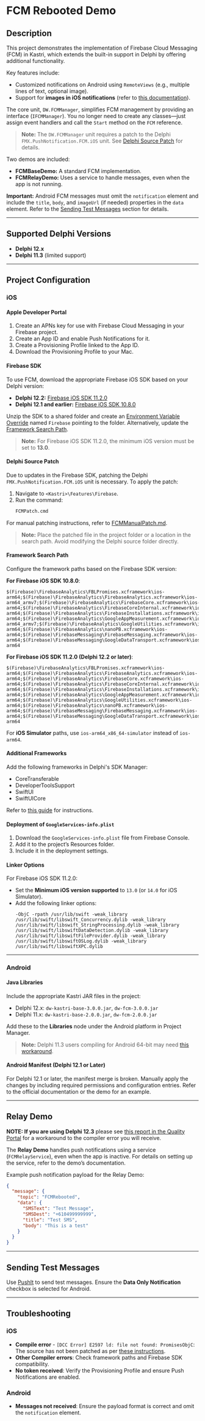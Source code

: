 # FCM Rebooted Demo

## Description

This project demonstrates the implementation of Firebase Cloud Messaging (FCM) in Kastri, which extends the built-in support in Delphi by offering additional functionality.

Key features include:
- Customized notifications on Android using `RemoteViews` (e.g., multiple lines of text, optional image).
- Support for **images in iOS notifications** (refer to [this documentation](NotificationImagesOnIOS.md)).

The core unit, `DW.FCMManager`, simplifies FCM management by providing an interface (`IFCMManager`). You no longer need to create any classes—just assign event handlers and call the `Start` method on the `FCM` reference.

> **Note:** The `DW.FCMManager` unit requires a patch to the Delphi `FMX.PushNotification.FCM.iOS` unit. See [Delphi Source Patch](#delphi-source-patch) for details.

Two demos are included:
- **FCMBaseDemo:** A standard FCM implementation.
- **FCMRelayDemo:** Uses a service to handle messages, even when the app is not running.

**Important:** Android FCM messages must omit the `notification` element and include the `title`, `body`, and `imageUrl` (if needed) properties in the `data` element. Refer to the [Sending Test Messages](#sending-test-messages) section for details.

---

## Supported Delphi Versions

- **Delphi 12.x**
- **Delphi 11.3** (limited support)

---

## Project Configuration

### iOS

#### Apple Developer Portal

1. Create an APNs key for use with Firebase Cloud Messaging in your Firebase project.
2. Create an App ID and enable Push Notifications for it.
3. Create a Provisioning Profile linked to the App ID.
4. Download the Provisioning Profile to your Mac.

#### Firebase SDK

To use FCM, download the appropriate Firebase iOS SDK based on your Delphi version:

- **Delphi 12.2:** [Firebase iOS SDK 11.2.0](https://github.com/firebase/firebase-ios-sdk/releases/download/11.2.0/Firebase.zip)
- **Delphi 12.1 and earlier:** [Firebase iOS SDK 10.8.0](https://github.com/firebase/firebase-ios-sdk/releases/download/10.8.0/Firebase-10.8.0.zip)

Unzip the SDK to a shared folder and create an [Environment Variable Override](https://docwiki.embarcadero.com/RADStudio/Alexandria/en/Environment_Variables) named `Firebase` pointing to the folder. Alternatively, update the [Framework Search Path](#framework-search-path).

> **Note:** For Firebase iOS SDK 11.2.0, the minimum iOS version must be set to **13.0**.

#### Delphi Source Patch

Due to updates in the Firebase SDK, patching the Delphi `FMX.PushNotification.FCM.iOS` unit is necessary. To apply the patch:

1. Navigate to `<Kastri>\Features\Firebase`.
2. Run the command:
   ```bash
   FCMPatch.cmd
   ```

For manual patching instructions, refer to [FCMManualPatch.md](../../Features/Firebase/FCMManualPatch.md).

> **Note:** Place the patched file in the project folder or a location in the search path. Avoid modifying the Delphi source folder directly.

#### Framework Search Path

Configure the framework paths based on the Firebase SDK version:

**For Firebase iOS SDK 10.8.0**:
```text
$(Firebase)\FirebaseAnalytics\FBLPromises.xcframework\ios-arm64;$(Firebase)\FirebaseAnalytics\FirebaseAnalytics.xcframework\ios-arm64_armv7;$(Firebase)\FirebaseAnalytics\FirebaseCore.xcframework\ios-arm64;$(Firebase)\FirebaseAnalytics\FirebaseCoreInternal.xcframework\ios-arm64;$(Firebase)\FirebaseAnalytics\FirebaseInstallations.xcframework\ios-arm64;$(Firebase)\FirebaseAnalytics\GoogleAppMeasurement.xcframework\ios-arm64_armv7;$(Firebase)\FirebaseAnalytics\GoogleUtilities.xcframework\ios-arm64;$(Firebase)\FirebaseAnalytics\nanoPB.xcframework\ios-arm64;$(Firebase)\FirebaseMessaging\FirebaseMessaging.xcframework\ios-arm64;$(Firebase)\FirebaseMessaging\GoogleDataTransport.xcframework\ios-arm64
```

**For Firebase iOS SDK 11.2.0 (Delphi 12.2 or later)**:
```text
$(Firebase)\FirebaseAnalytics\FBLPromises.xcframework\ios-arm64;$(Firebase)\FirebaseAnalytics\FirebaseAnalytics.xcframework\ios-arm64;$(Firebase)\FirebaseAnalytics\FirebaseCore.xcframework\ios-arm64;$(Firebase)\FirebaseAnalytics\FirebaseCoreInternal.xcframework\ios-arm64;$(Firebase)\FirebaseAnalytics\FirebaseInstallations.xcframework\ios-arm64;$(Firebase)\FirebaseAnalytics\GoogleAppMeasurement.xcframework\ios-arm64;$(Firebase)\FirebaseAnalytics\GoogleUtilities.xcframework\ios-arm64;$(Firebase)\FirebaseAnalytics\nanoPB.xcframework\ios-arm64;$(Firebase)\FirebaseMessaging\FirebaseMessaging.xcframework\ios-arm64;$(Firebase)\FirebaseMessaging\GoogleDataTransport.xcframework\ios-arm64
```

For **iOS Simulator** paths, use `ios-arm64_x86_64-simulator` instead of `ios-arm64`.

#### Additional Frameworks

Add the following frameworks in Delphi's SDK Manager:
- CoreTransferable
- DeveloperToolsSupport
- SwiftUI
- SwiftUICore

Refer to [this guide](https://github.com/DelphiWorlds/HowTo/tree/main/Solutions/AddSDKFrameworks) for instructions.

#### Deployment of `GoogleServices-info.plist`

1. Download the `GoogleServices-info.plist` file from Firebase Console.
2. Add it to the project’s Resources folder.
3. Include it in the deployment settings.

#### Linker Options

For Firebase iOS SDK 11.2.0:
- Set the **Minimum iOS version supported** to `13.0` (or `14.0` for iOS Simulator).
- Add the following linker options:
  ```text
  -ObjC -rpath /usr/lib/swift -weak_library /usr/lib/swift/libswift_Concurrency.dylib -weak_library /usr/lib/swift/libswift_StringProcessing.dylib -weak_library /usr/lib/swift/libswiftDataDetection.dylib -weak_library /usr/lib/swift/libswiftFileProvider.dylib -weak_library /usr/lib/swift/libswiftOSLog.dylib -weak_library /usr/lib/swift/libswiftXPC.dylib
  ```

---

### Android

#### Java Libraries

Include the appropriate Kastri JAR files in the project:
- Delphi 12.x: `dw-kastri-base-3.0.0.jar`, `dw-fcm-3.0.0.jar`
- Delphi 11.x: `dw-kastri-base-2.0.0.jar`, `dw-fcm-2.0.0.jar`

Add these to the **Libraries** node under the Android platform in Project Manager.

> **Note:** Delphi 11.3 users compiling for Android 64-bit may need [this workaround](https://docs.code-kungfu.com/books/hotfix-113-alexandria/page/fix-jar-libraries-added-to-android-64-bit-platform-target-are-not-compiled).

#### Android Manifest (Delphi 12.1 or Later)

For Delphi 12.1 or later, the manifest merge is broken. Manually apply the changes by including required permissions and configuration entries. Refer to the official documentation or the demo for an example.

---

## Relay Demo

**NOTE: If you are using Delphi 12.3** please see [this report in the Quality Portal](https://embt.atlassian.net/servicedesk/customer/portal/1/RSS-3108) for a workaround to the compiler error you will receive.

The **Relay Demo** handles push notifications using a service (`FCMRelayService`), even when the app is inactive. For details on setting up the service, refer to the demo’s documentation.

Example push notification payload for the Relay Demo:
```json
{
  "message": {
    "topic": "FCMRebooted",
    "data": {
      "SMSText": "Test Message",
      "SMSDest": "+610499999999",
      "title": "Test SMS",
      "body": "This is a test"
    }
  }
}
```

---

## Sending Test Messages

Use [PushIt](https://github.com/DelphiWorlds/PushIt) to send test messages. Ensure the **Data Only Notification** checkbox is selected for Android.

---

## Troubleshooting

### iOS
- **Compile error** - `[DCC Error] E2597 ld: file not found: PromisesObjC`: The source has not been patched as per [these instructions](#delphi-source-patch). 
- **Other Compiler errors**: Check framework paths and Firebase SDK compatibility.
- **No token received**: Verify the Provisioning Profile and ensure Push Notifications are enabled.

### Android
- **Messages not received**: Ensure the payload format is correct and omit the `notification` element.

